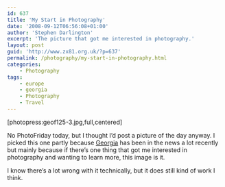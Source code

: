 ```yaml
---
id: 637
title: 'My Start in Photography'
date: '2008-09-12T06:56:08+01:00'
author: 'Stephen Darlington'
excerpt: 'The picture that got me interested in photography.'
layout: post
guid: 'http://www.zx81.org.uk/?p=637'
permalink: /photography/my-start-in-photography.html
categories:
    - Photography
tags:
    - europe
    - georgia
    - Photography
    - Travel
---
```


\[photopress:geof125-3.jpg,full,centered\]

No PhotoFriday today, but I thought I’d post a picture of the day anyway. I picked this one partly because [Georgia](http://www.zx81.org.uk/travel/georgia.html) has been in the news a lot recently but mainly because if there’s one thing that got me interested in photography and wanting to learn more, this image is it.

I know there’s a lot wrong with it technically, but it does still kind of work I think.